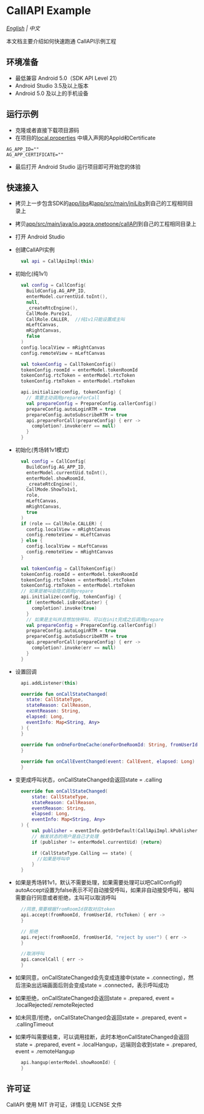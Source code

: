 # CallAPI Example

*[English](README.md) | 中文*

本文档主要介绍如何快速跑通 CallAPI示例工程

## 环境准备
- 最低兼容 Android 5.0（SDK API Level 21）
- Android Studio 3.5及以上版本
- Android 5.0 及以上的手机设备

## 运行示例

- 克隆或者直接下载项目源码
- 在项目的[local.properties](local.properties) 中填入声网的AppId和Certificate
```
AG_APP_ID=""
AG_APP_CERTIFICATE=""
```
- 最后打开 Android Studio 运行项目即可开始您的体验
  
## 快速接入

- 拷贝上一步包含SDK的[app/libs](app/libs)和[app/src/main/jniLibs](app/src/main/jniLibs)到自己的工程相同目录上
- 拷贝[app/src/main/java/io.agora.onetoone/callAPI](app/src/main/java/io.agora.onetoone/callAPI)到自己的工程相同目录上
- 打开 Android Studio
- 创建CallAPI实例
  ```kotlin
    val api = CallApiImpl(this)
  ```
- 初始化(纯1v1)
  ```kotlin
    val config = CallConfig(
      BuildConfig.AG_APP_ID,
      enterModel.currentUid.toInt(),
      null,
      _createRtcEngine(),
      CallMode.Pure1v1,
      CallRole.CALLER,  //纯1v1只能设置成主叫
      mLeftCanvas,
      mRightCanvas,
      false
    )
    config.localView = mRightCanvas
    config.remoteView = mLeftCanvas

    val tokenConfig = CallTokenConfig()
    tokenConfig.roomId = enterModel.tokenRoomId
    tokenConfig.rtcToken = enterModel.rtcToken
    tokenConfig.rtmToken = enterModel.rtmToken

    api.initialize(config, tokenConfig) {
      // 需要主动调用prepareForCall
      val prepareConfig = PrepareConfig.callerConfig()
      prepareConfig.autoLoginRTM = true
      prepareConfig.autoSubscribeRTM = true
      api.prepareForCall(prepareConfig) { err ->
        completion?.invoke(err == null)
      }
    }
  ```
- 初始化(秀场转1v1模式)
  ```kotlin
    val config = CallConfig(
      BuildConfig.AG_APP_ID,
      enterModel.currentUid.toInt(),
      enterModel.showRoomId,
      _createRtcEngine(),
      CallMode.ShowTo1v1,
      role,
      mLeftCanvas,
      mRightCanvas,
      true
    )
    if (role == CallRole.CALLER) {
      config.localView = mRightCanvas
      config.remoteView = mLeftCanvas
    } else {
      config.localView = mLeftCanvas
      config.remoteView = mRightCanvas
    }

    val tokenConfig = CallTokenConfig()
    tokenConfig.roomId = enterModel.tokenRoomId
    tokenConfig.rtcToken = enterModel.rtcToken
    tokenConfig.rtmToken = enterModel.rtmToken
    // 如果是被叫会隐式调用prepare
    api.initialize(config, tokenConfig) {
      if (enterModel.isBrodCaster) {
        completion?.invoke(true)
      }
      // 如果是主叫并且想加快呼叫，可以在init完成之后调用prepare
      val prepareConfig = PrepareConfig.callerConfig()
      prepareConfig.autoLoginRTM = true
      prepareConfig.autoSubscribeRTM = true
      api.prepareForCall(prepareConfig) { err ->
        completion?.invoke(err == null)
      }
    }
  ```

- 设置回调
  ```kotlin
    api.addListener(this)

    override fun onCallStateChanged(
      state: CallStateType,
      stateReason: CallReason,
      eventReason: String,
      elapsed: Long,
      eventInfo: Map<String, Any>
    ) {
    }
    
    override fun onOneForOneCache(oneForOneRoomId: String, fromUserId: Int, toUserId: Int) {
    }

    override fun onCallEventChanged(event: CallEvent, elapsed: Long) {
    }
  ```
- 变更成呼叫状态，onCallStateChanged会返回state = .calling
  ```kotlin
    override fun onCallStateChanged(
        state: CallStateType,
        stateReason: CallReason,
        eventReason: String,
        elapsed: Long,
        eventInfo: Map<String, Any>
    ) {
        val publisher = eventInfo.getOrDefault(CallApiImpl.kPublisher, enterModel.currentUid)
        // 触发状态的用户是自己才处理
        if (publisher != enterModel.currentUid) {return}

        if (CallStateType.Calling == state) {
          //如果是呼叫中
        }
    }
  ```
- 如果是秀场转1v1，默认不需要处理，如果需要处理可以吧CallConfig的autoAccept设置为false表示不可自动接受呼叫，如果非自动接受呼叫，被叫需要自行同意或者拒绝，主叫可以取消呼叫
  ```swift
    //同意,需要根据fromRoomId获取对应token
    api.accept(fromRoomId, fromUserId, rtcToken) { err ->
    }

    // 拒绝
    api.reject(fromRoomId, fromUserId, "reject by user") { err ->
    }

    //取消呼叫
    api.cancelCall { err ->
    }
  ```
- 如果同意，onCallStateChanged会先变成连接中(state = .connecting)，然后渲染出远端画面后则会变成state = .connected，表示呼叫成功
- 如果拒绝，onCallStateChanged会返回state = .prepared, event = .localRejected/.remoteRejected
- 如未同意/拒绝，onCallStateChanged会返回state = .prepared, event = .callingTimeout
- 如果呼叫需要结束，可以调用挂断，此时本地onCallStateChanged会返回state = .prepared, event = .localHangup，远端则会收到state = .prepared, event = .remoteHangup
  ```swift
    api.hangup(enterModel.showRoomId) {
    }
  ```
## 许可证

CallAPI 使用 MIT 许可证，详情见 LICENSE 文件

